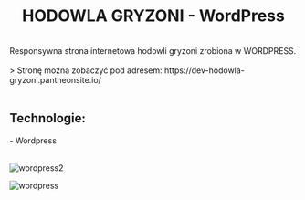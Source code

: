 
<h1 align="center"> HODOWLA GRYZONI - WordPress </h1>
<br />
Responsywna strona internetowa hodowli gryzoni zrobiona w WORDPRESS.
<br />
<br />
> Stronę można zobaczyć pod adresem: https://dev-hodowla-gryzoni.pantheonsite.io/

<br />
<br />
<h2 align="left"> Technologie: </h2>
- Wordpress
<br />
<br />


![wordpress2](https://user-images.githubusercontent.com/105555319/168491732-5cb81fee-ac0d-4830-9267-bae2738707d4.png)


![wordpress](https://user-images.githubusercontent.com/105555319/168491739-de657ac8-e330-4c1e-9033-4f98d016e27b.png)

